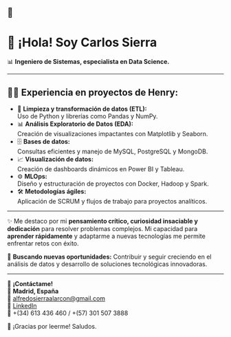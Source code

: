 ## 👋
# 👋 ¡Hola! Soy Carlos Sierra  

📊 **Ingeniero de Sistemas, especialista en Data Science.**  

---

## 👨‍💻 Experiencia en proyectos de Henry:  
- 🔄 **Limpieza y transformación de datos (ETL):**  
  Uso de Python y librerías como Pandas y NumPy.  
- 📊 **Análisis Exploratorio de Datos (EDA):**  
  Creación de visualizaciones impactantes con Matplotlib y Seaborn.  
- 🗄️ **Bases de datos:**  
  Consultas eficientes y manejo de MySQL, PostgreSQL y MongoDB.  
- 📈 **Visualización de datos:**  
  Creación de dashboards dinámicos en Power BI y Tableau.  
- ⚙️ **MLOps:**  
  Diseño y estructuración de proyectos con Docker, Hadoop y Spark.  
- 🛠️ **Metodologías ágiles:**  
  Aplicación de SCRUM y flujos de trabajo para proyectos analíticos.  

---

✨️ Me destaco por mi **pensamiento crítico, curiosidad insaciable y dedicación** para resolver problemas complejos. Mi capacidad para **aprender rápidamente** y adaptarme a nuevas tecnologías me permite enfrentar retos con éxito.  

🔎 **Buscando nuevas oportunidades:** Contribuir y seguir creciendo en el análisis de datos y desarrollo de soluciones tecnológicas innovadoras.  

---

📧 **¡Contáctame!**  
📍 **Madrid, España**  
📧 [alfredosierraalarcon@gmail.com](mailto:alfredosierraalarcon@gmail.com)  
🔗 [LinkedIn](https://www.linkedin.com/in/carlos-sierra-alarcon)  
📱 +(34) 613 436 460 / +(57) 301 507 3888  

🫶 ¡Gracias por leerme! Saludos.

<!--
**casierraal/casierraal** is a ✨ _special_ ✨ repository because its `README.md` (this file) appears on your GitHub profile.

Here are some ideas to get you started:

- 🔭 I’m currently working on ...
- 🌱 I’m currently learning ...
- 👯 I’m looking to collaborate on ...
- 🤔 I’m looking for help with ...
- 💬 Ask me about ...
- 📫 How to reach me: ...
- 😄 Pronouns: ...
- ⚡ Fun fact: ...
-->
